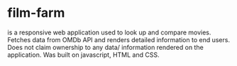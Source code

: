 # film-farm
is a responsive web application used to look up and compare movies.
Fetches data from OMDb API and renders detailed information to end users. 
Does not claim ownership to any data/ information rendered on the application.
Was built on javascript, HTML and CSS.
